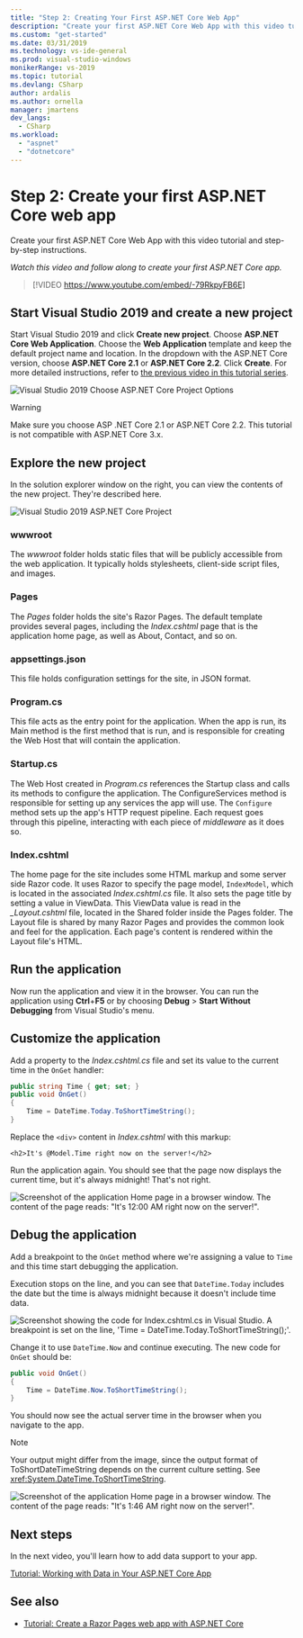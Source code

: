 ```yaml
---
title: "Step 2: Creating Your First ASP.NET Core Web App"
description: "Create your first ASP.NET Core Web App with this video tutorial and step-by-step instructions."
ms.custom: "get-started"
ms.date: 03/31/2019
ms.technology: vs-ide-general
ms.prod: visual-studio-windows
monikerRange: vs-2019
ms.topic: tutorial
ms.devlang: CSharp
author: ardalis
ms.author: ornella
manager: jmartens
dev_langs:
  - CSharp
ms.workload:
  - "aspnet"
  - "dotnetcore"
---
```

# Step 2: Create your first ASP.NET Core web app

Create your first ASP.NET Core Web App with this video tutorial and step-by-step instructions.

_Watch this video and follow along to create your first ASP.NET Core app._

> [!VIDEO https://www.youtube.com/embed/-79RkpyFB6E]

## Start Visual Studio 2019 and create a new project

Start Visual Studio 2019 and click **Create new project**. Choose **ASP.NET Core Web Application**. Choose the **Web Application** template and keep the default project name and location. In the dropdown with the ASP.NET Core version, choose **ASP.NET Core 2.1** or **ASP.NET Core 2.2**. Click **Create**. For more detailed instructions, refer to [the previous video in this tutorial series](tutorial-aspnet-core-ef-step-01.md).

![Visual Studio 2019 Choose ASP.NET Core Project Options](media/vs-2019/vs2019-choose-aspnetcore-project.png)

> [!WARNING]
> Make sure you choose ASP .NET Core 2.1 or ASP.NET Core 2.2. This tutorial is not compatible with ASP.NET Core 3.x.

## Explore the new project

In the solution explorer window on the right, you can view the contents of the new project. They're described here.

![Visual Studio 2019 ASP.NET Core Project](media/vs-2019/vs2019-solution-explorer.png)

### wwwroot

The *wwwroot* folder holds static files that will be publicly accessible from the web application. It typically holds stylesheets, client-side script files, and images.

### Pages

The *Pages* folder holds the site's Razor Pages. The default template provides several pages, including the *Index.cshtml* page that is the application home page, as well as About, Contact, and so on.

### appsettings.json

This file holds configuration settings for the site, in JSON format.

### Program.cs

This file acts as the entry point for the application. When the app is run, its Main method is the first method that is run, and is responsible for creating the Web Host that will contain the application.

### Startup.cs

The Web Host created in *Program.cs* references the Startup class and calls its methods to configure the application. The ConfigureServices method is responsible for setting up any services the app will use. The `Configure` method sets up the app's HTTP request pipeline. Each request goes through this pipeline, interacting with each piece of *middleware* as it does so.

### Index.cshtml

The home page for the site includes some HTML markup and some server side Razor code. It uses Razor to specify the page model, `IndexModel`, which is located in the associated *Index.cshtml.cs* file. It also sets the page title by setting a value in ViewData. This ViewData value is read in the *\_Layout.cshtml* file, located in the Shared folder inside the Pages folder. The Layout file is shared by many Razor Pages and provides the common look and feel for the application. Each page's content is rendered within the Layout file's HTML.

## Run the application

Now run the application and view it in the browser. You can run the application using **Ctrl**+**F5** or by choosing **Debug** > **Start Without Debugging** from Visual Studio's menu.

## Customize the application

Add a property to the *Index.cshtml.cs* file and set its value to the current time in the `OnGet` handler:

```csharp
public string Time { get; set; }
public void OnGet()
{
    Time = DateTime.Today.ToShortTimeString();
}
```

Replace the `<div>` content in *Index.cshtml* with this markup:

```cshtml
<h2>It's @Model.Time right now on the server!</h2>
```

Run the application again. You should see that the page now displays the current time, but it's always midnight! That's not right.

![Screenshot of the application Home page in a browser window. The content of the page reads: "It's 12:00 AM right now on the server!".](media/vs-2019/vs2019-app-in-browser.png)

## Debug the application

Add a breakpoint to the `OnGet` method where we're assigning a value to `Time` and this time start debugging the application.

Execution stops on the line, and you can see that `DateTime.Today` includes the date but the time is always midnight because it doesn't include time data.

![Screenshot showing the code for Index.cshtml.cs in Visual Studio. A breakpoint is set on the line, 'Time = DateTime.Today.ToShortTimeString();'.](media/vs-2019/vs2019-breakpoint.png)

Change it to use `DateTime.Now` and continue executing. The new code for `OnGet` should be:

```csharp
public void OnGet()
{
    Time = DateTime.Now.ToShortTimeString();
}
```

You should now see the actual server time in the browser when you navigate to the app.

> [!NOTE]
> Your output might differ from the image, since the output format of ToShortDateTimeString depends on the current culture setting. See <xref:System.DateTime.ToShortTimeString>.

![Screenshot of the application Home page in a browser window. The content of the page reads: "It's 1:46 AM right now on the server!".](media/vs-2019/vs2019-app-fixed-in-browser.png)

## Next steps

In the next video, you'll learn how to add data support to your app.

[Tutorial: Working with Data in Your ASP.NET Core App](tutorial-aspnet-core-ef-step-03.md)

## See also

- [Tutorial: Create a Razor Pages web app with ASP.NET Core](/aspnet/core/tutorials/razor-pages/?view=aspnetcore-2.1&preserve-view=true)
